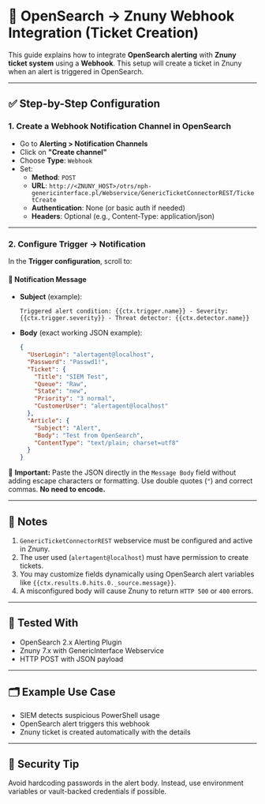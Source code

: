 
# 🎯 OpenSearch → Znuny Webhook Integration (Ticket Creation)

This guide explains how to integrate **OpenSearch alerting** with **Znuny ticket system** using a **Webhook**. This setup will create a ticket in Znuny when an alert is triggered in OpenSearch.

---

## ✅ Step-by-Step Configuration

### 1. Create a Webhook Notification Channel in OpenSearch

- Go to **Alerting > Notification Channels**
- Click on **"Create channel"**
- Choose **Type**: `Webhook`
- Set:
  - **Method**: `POST`
  - **URL**: `http://<ZNUNY_HOST>/otrs/nph-genericinterface.pl/Webservice/GenericTicketConnectorREST/TicketCreate`
  - **Authentication**: None (or basic auth if needed)
  - **Headers**: Optional (e.g., Content-Type: application/json)

---

### 2. Configure Trigger → Notification

In the **Trigger configuration**, scroll to:

#### 🔹 Notification Message

- **Subject** (example):
  ```
  Triggered alert condition: {{ctx.trigger.name}} - Severity: {{ctx.trigger.severity}} - Threat detector: {{ctx.detector.name}}
  ```

- **Body** (exact working JSON example):

  ````json
  {
    "UserLogin": "alertagent@localhost",
    "Password": "Passwd1!",
    "Ticket": {
      "Title": "SIEM Test",
      "Queue": "Raw",
      "State": "new",
      "Priority": "3 normal",
      "CustomerUser": "alertagent@localhost"
    },
    "Article": {
      "Subject": "Alert",
      "Body": "Test from OpenSearch",
      "ContentType": "text/plain; charset=utf8"
    }
  }
  ````

📌 **Important:** Paste the JSON directly in the `Message Body` field without adding escape characters or formatting. Use double quotes (`"`) and correct commas. **No need to encode.**

---

## 🧠 Notes

1. `GenericTicketConnectorREST` webservice must be configured and active in Znuny.
2. The user used (`alertagent@localhost`) must have permission to create tickets.
3. You may customize fields dynamically using OpenSearch alert variables like `{{ctx.results.0.hits.0._source.message}}`.
4. A misconfigured body will cause Znuny to return `HTTP 500` or `400` errors.

---

## 🧪 Tested With

- OpenSearch 2.x Alerting Plugin
- Znuny 7.x with GenericInterface Webservice
- HTTP POST with JSON payload

---

## 🗂 Example Use Case

- SIEM detects suspicious PowerShell usage
- OpenSearch alert triggers this webhook
- Znuny ticket is created automatically with the details

---

## 🔐 Security Tip

Avoid hardcoding passwords in the alert body. Instead, use environment variables or vault-backed credentials if possible.
